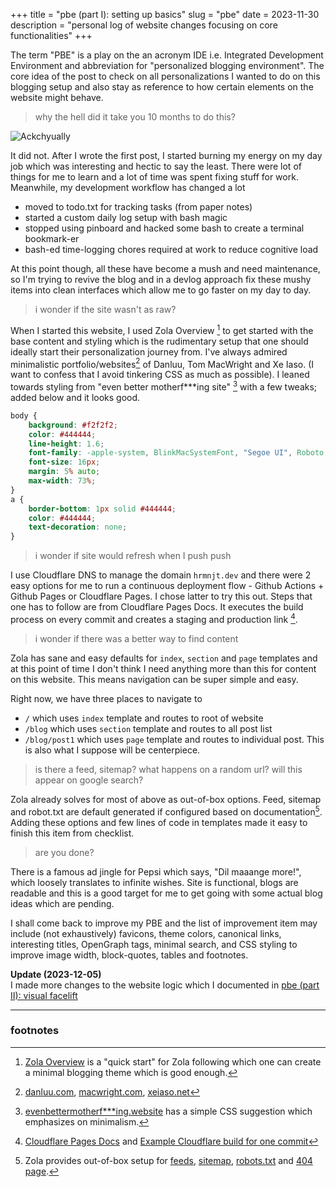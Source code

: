 +++
title = "pbe (part I): setting up basics"
slug = "pbe"
date = 2023-11-30
description = "personal log of website changes focusing on core functionalities"
+++

The term "PBE" is a play on the an acronym IDE i.e. Integrated Development 
Environment and abbreviation for "personalized blogging environment". The core
idea of the post to check on all personalizations I wanted to do on this
blogging setup and also stay as reference to how certain elements on the 
website might behave.

> why the hell did it take you 10 months to do this?

![Ackchyually](/img/ackchyually.png)

It did not. After I wrote the first post, I started burning my energy on my day
job which was interesting and hectic to say the least. There were lot of things
for me to learn and a lot of time was spent fixing stuff for work. Meanwhile, my
development workflow has changed a lot
- moved to todo.txt for tracking tasks (from paper notes)
- started a custom daily log setup with bash magic
- stopped using pinboard and hacked some bash to create a terminal bookmark-er
- bash-ed time-logging chores required at work to reduce cognitive load

At this point though, all these have become a mush and need maintenance, so I'm
trying to revive the blog and in a devlog approach fix these mushy items into
clean interfaces which allow me to go faster on my day to day.

> i wonder if the site wasn't as raw?

When I started this website, I used Zola Overview [^1] to get started with the
base content and styling which is the rudimentary setup that one should ideally
start their personalization journey from. I've always admired minimalistic
portfolio/websites[^2] of Danluu, Tom MacWright and Xe Iaso. (I want to confess
that I avoid tinkering CSS as much as possible). I leaned towards styling from 
"even better motherf***ing site" [^3] with a few tweaks; added below and it
looks good.

```css
body {
    background: #f2f2f2;
    color: #444444;
    line-height: 1.6;
    font-family: -apple-system, BlinkMacSystemFont, "Segoe UI", Roboto, Helvetica, Arial, sans-serif;
    font-size: 16px;
    margin: 5% auto;
    max-width: 73%;
}
a {
    border-bottom: 1px solid #444444;
    color: #444444;
    text-decoration: none;
}
```

> i wonder if site would refresh when I push push

I use Cloudflare DNS to manage the domain `hrmnjt.dev` and there were 2 easy
options for me to run a continuous deployment flow - Github Actions + Github 
Pages or Cloudflare Pages. I chose latter to try this out. Steps that one has
to follow are from Cloudflare Pages Docs. It executes the build process on
every commit and creates a staging and production link [^4].

> i wonder if there was a better way to find content

Zola has sane and easy defaults for `index`, `section` and `page` templates and
at this point of time I don't think I need anything more than this for 
content on this website. This means navigation can be super simple and easy.

Right now, we have three places to navigate to
- `/` which uses `index` template and routes to root of website
- `/blog` which uses `section` template and routes to all post list
- `/blog/post1` which uses `page` template and routes to individual post. This
is also what I suppose will be centerpiece.

> is there a feed, sitemap? what happens on a random url? will this appear on
google search?

Zola already solves for most of above as out-of-box options. Feed, sitemap and 
robot.txt are default generated if configured based on documentation[^5]. Adding
these options and few lines of code in templates made it easy to finish this
item from checklist.

> are you done?

There is a famous ad jingle for Pepsi which says, "Dil maaange more!", which
loosely translates to infinite wishes. Site is functional, blogs are readable
and this is a good target for me to get going with some actual blog ideas which
are pending.

I shall come back to improve my PBE and the list of improvement item may include
(not exhaustively) favicons, theme colors, canonical links, interesting titles,
OpenGraph tags, minimal search, and CSS styling to improve image width,
block-quotes, tables and footnotes.

**Update (2023-12-05)**  
I made more changes to the website logic which I documented in 
[pbe (part II): visual facelift](@/blog/2023-12-05-pbe-css.md)

---

### footnotes

[^1]: [Zola Overview](https://www.getzola.org/documentation/getting-started/overview/)
is a "quick start" for Zola following which one can create a minimal blogging
theme which is good enough.

[^2]: [danluu.com](https://danluu.com/), [macwright.com](https://macwright.com/),
[xeiaso.net](https://xeiaso.net/)

[^3]: [evenbettermotherf***ing.website](https://evenbettermotherfucking.website)
has a simple CSS suggestion which emphasizes on minimalism.

[^4]: [Cloudflare Pages Docs](https://developers.cloudflare.com/pages/framework-guides/deploy-anything/)
and [Example Cloudflare build for one commit](https://github.com/hrmnjt/sttp/runs/17053983005)

[^5]: Zola provides out-of-box setup for [feeds](https://www.getzola.org/documentation/templates/feeds/),
[sitemap](https://www.getzola.org/documentation/templates/sitemap/),
[robots.txt](https://www.getzola.org/documentation/templates/robots/) and
[404 page](https://www.getzola.org/documentation/templates/404/).
